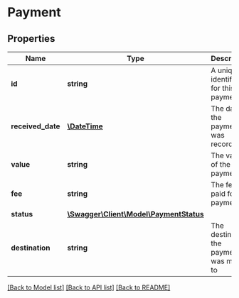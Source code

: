 # Payment

## Properties
Name | Type | Description | Notes
------------ | ------------- | ------------- | -------------
**id** | **string** | A unique identifier for this payment | [optional] 
**received_date** | [**\DateTime**](\DateTime.md) | The date the payment was recorded | [optional] 
**value** | **string** | The value of the payment | [optional] 
**fee** | **string** | The fee paid for the payment | [optional] 
**status** | [**\Swagger\Client\Model\PaymentStatus**](PaymentStatus.md) |  | [optional] 
**destination** | **string** | The destination the payment was made to | [optional] 

[[Back to Model list]](../../README.md#documentation-for-models) [[Back to API list]](../../README.md#documentation-for-api-endpoints) [[Back to README]](../../README.md)

